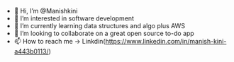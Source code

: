 - 👋 Hi, I’m @Manishkini
- 👀 I’m interested in software development
- 🌱 I’m currently learning data structures and algo plus AWS
- 💞️ I’m looking to collaborate on a great open source to-do app
- 📫 How to reach me -> Linkdin(https://www.linkedin.com/in/manish-kini-a443b0113/)

<!---
Manishkini/Manishkini is a ✨ special ✨ repository because its `README.md` (this file) appears on your GitHub profile.
You can click the Preview link to take a look at your changes.
--->
